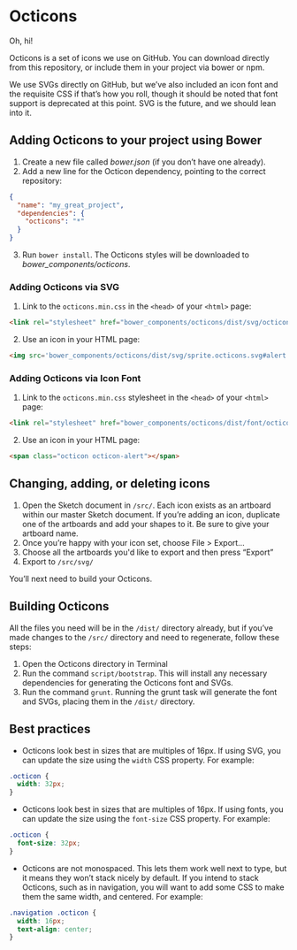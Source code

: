 # Octicons

Oh, hi!

Octicons is a set of icons we use on GitHub. You can download directly from this repository, or include them in your project via bower or npm.

We use SVGs directly on GitHub, but we’ve also included an icon font and the requisite CSS if that’s how you roll, though it should be noted that font support is deprecated at this point. SVG is the future, and we should lean into it.

## Adding Octicons to your project using Bower

1. Create a new file called *bower.json* (if you don’t have one already).
2. Add a new line for the Octicon dependency, pointing to the correct repository:

``` json
{
  "name": "my_great_project",
  "dependencies": {
    "octicons": "*"
  }
}
```

3. Run `bower install`. The Octicons styles will be downloaded to *bower_components/octicons*.

### Adding Octicons via SVG

1. Link to the `octicons.min.css` in the `<head>` of your `<html>` page:

``` html
<link rel="stylesheet" href="bower_components/octicons/dist/svg/octicons.min.css">
```

2. Use an icon in your HTML page:

``` html
<img src='bower_components/octicons/dist/svg/sprite.octicons.svg#alert'>
```

### Adding Octicons via Icon Font

1. Link to the `octicons.min.css` stylesheet in the `<head>` of your `<html>` page:

``` html
<link rel="stylesheet" href="bower_components/octicons/dist/font/octicons.min.css">
```

2. Use an icon in your HTML page:

``` html
<span class="octicon octicon-alert"></span>
```

## Changing, adding, or deleting icons

1. Open the Sketch document in `/src/`. Each icon exists as an artboard within our master Sketch document. If you’re adding an icon, duplicate one of the artboards and add your shapes to it. Be sure to give your artboard name.
2. Once you’re happy with your icon set, choose File > Export…
3. Choose all the artboards you'd like to export and then press “Export”
4. Export to `/src/svg/`

You’ll next need to build your Octicons.

## Building Octicons

All the files you need will be in the `/dist/` directory already, but if you’ve made changes to the `/src/` directory and need to regenerate, follow these steps:

1. Open the Octicons directory in Terminal
2. Run the command `script/bootstrap`. This will install any necessary dependencies for generating the Octicons font and SVGs.
3. Run the command `grunt`. Running the grunt task will generate the font and SVGs, placing them in the `/dist/` directory.

## Best practices

- Octicons look best in sizes that are multiples of 16px. If using SVG, you can update the size using the `width` CSS property. For example:

``` css
.octicon {
  width: 32px;
}
```

- Octicons look best in sizes that are multiples of 16px. If using fonts, you can update the size using the `font-size` CSS property. For example:

``` css
.octicon {
  font-size: 32px;
}
```

- Octicons are not monospaced. This lets them work well next to type, but it means they won’t stack nicely by default. If you intend to stack Octicons, such as in navigation, you will want to add some CSS to make them the same width, and centered. For example:

``` css
.navigation .octicon {
  width: 16px;
  text-align: center;
}
```

